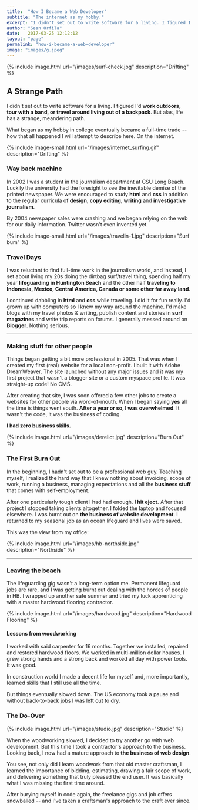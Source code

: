 ```yaml
---
title:  "How I Became a Web Developer"
subtitle: "The internet as my hobby."
excerpt: "I didn't set out to write software for a living. I figured I'd work outdoors, tour with a band, or travel around living out of a backpack. But alas, life has a strange, meandering path..."
author: "Sean Orfila"
date:   2017-03-25 12:12:12
layout: "page"
permalink: "how-i-became-a-web-developer"
image: "images/g.jpeg"
---
```


{% include image.html url="/images/surf-check.jpg" description="Drifting" %} 

## A Strange Path
I didn't set out to write software for a living. I figured I'd **work outdoors, tour with a band, or travel around living out of a backpack**. But alas, life has a strange, meandering path.

What began as my hobby in college eventually became a full-time trade -- how that all happened I will attempt to describe here. On the internet.

{% include image-small.html url="/images/internet_surfing.gif" description="Drifting" %} 

### Way back machine

In 2002 I was a student in the journalism department at CSU Long Beach. Luckily the university had the foresight to see the inevitable demise of the printed newspaper. We were encouraged to study **html** and **css** in addition to the regular curricula of **design**, **copy editing**, **writing** and **investigative journalism**. 

By 2004 newspaper sales were crashing and we began relying on the web for our daily information. Twitter wasn't even invented yet.

{% include image-small.html url="/images/travelin-1.jpg" description="Surf bum" %} 

### Travel Days

I was reluctant to find full-time work in the journalism world, and instead, I set about living my 20s doing the dirtbag surf/travel thing, spending half my year **lifeguarding in Huntington Beach** and the other half **traveling to Indonesia, Mexico, Central America, Canada or some other far away land**.

I continued dabbling in **html** and **css** while traveling. I did it for fun really. I'd grown up with computers so I knew my way around the machine. I'd make blogs with my travel photos & writing, publish content and stories in **surf magazines** and write trip reports on forums. I generally messed around on **Blogger**. Nothing serious. 

---

### Making stuff for other people

Things began getting a bit more professional in 2005. That was when I created my first (real) website for a local non-profit. I built it with Adobe DreamWeaver. The site launched without any major issues and it was my first project that wasn't a blogger site or a custom myspace profile. It was straight-up code! No CMS.
 
After creating that site, I was soon offered a few other jobs to create a websites for other people via word-of-mouth. When I began saying **yes** all the time is things went south. **After a year or so, I was overwhelmed**. It wasn't the code, it was the business of coding. 

**I had zero business skills.**

{% include image.html url="/images/derelict.jpg" description="Burn Out" %} 

### The First Burn Out

In the beginning, I hadn't set out to be a professional web guy. Teaching myself, I realized the hard way that I knew nothing about invoicing, scope of work, running a business, managing expectations and all the **business stuff** that comes with self-employment.

After one particularly tough client I had had enough. **I hit eject.** After that project I stopped taking clients altogether. I folded the laptop and focused elsewhere. I was burnt out on **the business of website development**. I returned to my seasonal job as an ocean lifeguard and lives were saved.

This was the view from my office:

{% include image.html url="/images/hb-northside.jpg" description="Northside" %} 

---

### Leaving the beach

The lifeguarding gig wasn't a long-term option me. Permanent lifeguard jobs are rare, and I was getting burnt out dealing with the hordes of people in HB. I wrapped up another safe summer and tried my luck apprenticing with a master hardwood flooring contractor.

{% include image.html url="/images/hardwood.jpg" description="Hardwood Flooring" %} 

#### Lessons from woodworking
 
I worked with said carpenter for 16 months. Together we installed, repaired and restored hardwood floors. We worked in multi-million dollar houses. I grew strong hands and a strong back and worked all day with power tools. It was good.

In construction world I made a decent life for myself and, more importantly, learned skills that I still use all the time. 

But things eventually slowed down. The US economy took a pause and without back-to-back jobs I was left out to dry. 

### The Do-Over

{% include image.html url="/images/studio.jpg" description="Studio" %} 

When the woodworking slowed, I decided to try another go with web development. But this time I took a contractor's approach to the business. Looking back, I now had a mature approach to **the business of web design**. 

You see, not only did I learn woodwork from that old master craftsman, I learned the importance of bidding, estimating, drawing a fair scope of work, and delivering something that truly pleased the end user. It was basically what I was missing the first time around.

After burying myself in code again, the freelance gigs and job offers snowballed -- and I've taken a craftsman's approach to the craft ever since.
